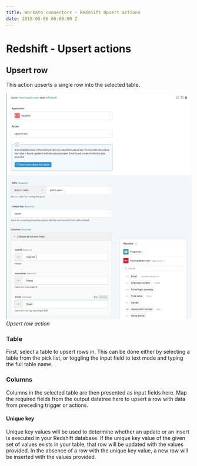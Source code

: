 ```yaml
---
title: Workato connectors - Redshift Upsert actions
date: 2018-05-06 06:00:00 Z
---
```


# Redshift - Upsert actions

## Upsert row
This action upserts a single row into the selected table.

![Upsert row action](/assets/images/redshift/upsert-row-action.png)
*Upsert row action*

### Table
First, select a table to upsert rows in. This can be done either by selecting a table from the pick list, or toggling the input field to text mode and typing the full table name.

### Columns
Columns in the selected table are then presented as input fields here. Map the required fields from the output datatree here to upsert a row with data from preceding trigger or actions.

#### Unique key
Unique key values will be used to determine whether an update or an insert is executed in your Redshift database. If the unique key value of the given set of values exists in your table, that row will be updated with the values provided. In the absence of a row with the unique key value, a new row will be inserted with the values provided.
